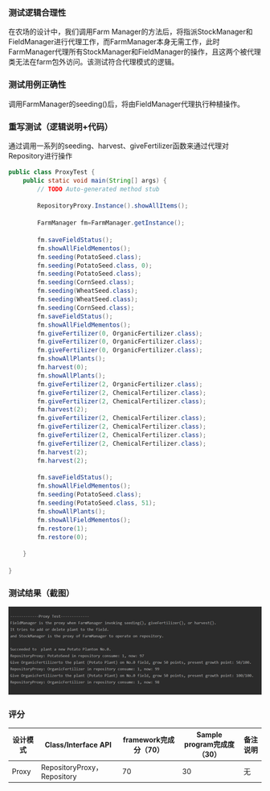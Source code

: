 ### 测试逻辑合理性

在农场的设计中，我们调用Farm Manager的方法后，将指派StockManager和FieldManager进行代理工作，而FarmManager本身无需工作，此时FarmManager代理所有StockManager和FieldManager的操作，且这两个被代理类无法在farm包外访问。该测试符合代理模式的逻辑。

### 测试用例正确性

调用FarmManager的seeding()后，将由FieldManager代理执行种植操作。

### 重写测试（逻辑说明+代码）

通过调用一系列的seeding、harvest、giveFertilizer函数来通过代理对Repository进行操作

```java
public class ProxyTest {
    public static void main(String[] args) {
        // TODO Auto-generated method stub

        RepositoryProxy.Instance().showAllItems();

        FarmManager fm=FarmManager.getInstance();

        fm.saveFieldStatus();
        fm.showAllFieldMementos();
        fm.seeding(PotatoSeed.class);
        fm.seeding(PotatoSeed.class, 0);
        fm.seeding(PotatoSeed.class);
        fm.seeding(CornSeed.class);
        fm.seeding(WheatSeed.class);
        fm.seeding(WheatSeed.class);
        fm.seeding(CornSeed.class);
        fm.saveFieldStatus();
        fm.showAllFieldMementos();
        fm.giveFertilizer(0, OrganicFertilizer.class);
        fm.giveFertilizer(0, OrganicFertilizer.class);
        fm.giveFertilizer(0, OrganicFertilizer.class);
        fm.showAllPlants();
        fm.harvest(0);
        fm.showAllPlants();
        fm.giveFertilizer(2, OrganicFertilizer.class);
        fm.giveFertilizer(2, ChemicalFertilizer.class);
        fm.giveFertilizer(2, ChemicalFertilizer.class);
        fm.harvest(2);
        fm.giveFertilizer(2, ChemicalFertilizer.class);
        fm.giveFertilizer(2, ChemicalFertilizer.class);
        fm.giveFertilizer(2, ChemicalFertilizer.class);
        fm.giveFertilizer(2, ChemicalFertilizer.class);
        fm.harvest(2);
        fm.harvest(2);

        fm.saveFieldStatus();
        fm.showAllFieldMementos();
        fm.seeding(PotatoSeed.class);
        fm.seeding(PotatoSeed.class, 51);
        fm.showAllPlants();
        fm.showAllFieldMementos();
        fm.restore(1);
        fm.restore(0);

    }

}
```



### 测试结果（截图）

![Proxy](img\Proxy.png)

### 评分

| 设计模式 | Class/Interface API         | framework完成分（70） | Sample program完成度（30） | 备注说明 |
| -------- | --------------------------- | --------------------- | -------------------------- | -------- |
| Proxy    | RepositoryProxy，Repository | 70                    | 30                         | 无       |

